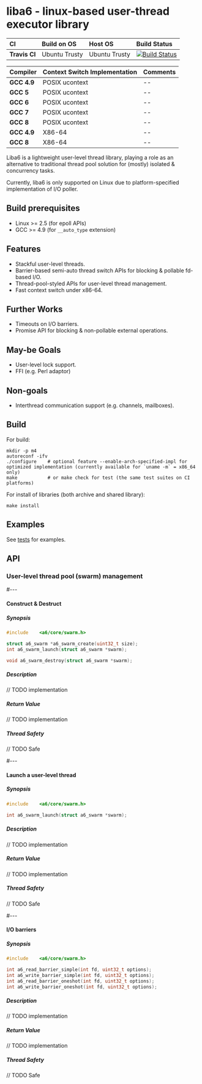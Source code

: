 # liba6 - linux-based user-thread executor library

|CI           |Build on OS  |Host OS      |Build Status     |
|:------------|:------------|:------------|:----------------|
|**Travis CI**|Ubuntu Trusty|Ubuntu Trusty|[![Build Status](https://travis-ci.org/Alpacius/a6.svg?branch=master)](https://travis-ci.org/Alpacius/a6)|

|Compiler     |Context Switch Implementation  |Comments     |
|:------------|:------------------------------|:------------|
|**GCC 4.9**  |POSIX ucontext                 |--           |
|**GCC 5**    |POSIX ucontext                 |--           |
|**GCC 6**    |POSIX ucontext                 |--           |
|**GCC 7**    |POSIX ucontext                 |--           |
|**GCC 8**    |POSIX ucontext                 |--           |
|**GCC 4.9**  |X86-64                         |--           |
|**GCC 8**    |X86-64                         |--           |

Liba6 is a lightweight user-level thread library, playing a role as an alternative to 
traditional thread pool solution for (mostly) isolated & concurrency tasks.

Currently, liba6 is only supported on Linux due to platform-specified implementation of I/O poller.

## Build prerequisites
* Linux >= 2.5 (for epoll APIs)
* GCC >= 4.9 (for `__auto_type` extension)

## Features
* Stackful user-level threads.
* Barrier-based semi-auto thread switch APIs for blocking & pollable fd-based I/O.
* Thread-pool-styled APIs for user-level thread management.
* Fast context switch under x86-64.

## Further Works
* Timeouts on I/O barriers.
* Promise API for blocking & non-pollable external operations.

## May-be Goals
* User-level lock support.
* FFI (e.g. Perl adaptor)

## Non-goals
* Interthread communication support (e.g. channels, mailboxes).

## Build
For build:
```
mkdir -p m4
autoreconf -ifv
./configure    # optional feature --enable-arch-specified-impl for optimized implementation (currently available for `uname -m` = x86_64 only)
make           # or make check for test (the same test suites on CI platforms)
```

For install of libraries (both archive and shared library):
```
make install
```

## Examples
See [tests](https://github.com/Alpacius/a6/tree/master/test) for examples.

## API

### User-level thread pool (swarm) management 

#---

#### Construct & Destruct

##### Synopsis
```C
#include    <a6/core/swarm.h>

struct a6_swarm *a6_swarm_create(uint32_t size);
int a6_swarm_launch(struct a6_swarm *swarm);

void a6_swarm_destroy(struct a6_swarm *swarm);
```

##### Description
// TODO implementation

##### Return Value
// TODO implementation

##### Thread Safety
// TODO Safe

#---

#### Launch a user-level thread

##### Synopsis
```C
#include    <a6/core/swarm.h>

int a6_swarm_launch(struct a6_swarm *swarm);
```

##### Description
// TODO implementation

##### Return Value
// TODO implementation

##### Thread Safety
// TODO Safe

#---

#### I/O barriers

##### Synopsis
```C
#include    <a6/core/swarm.h>

int a6_read_barrier_simple(int fd, uint32_t options);
int a6_write_barrier_simple(int fd, uint32_t options);
int a6_read_barrier_oneshot(int fd, uint32_t options);
int a6_write_barrier_oneshot(int fd, uint32_t options);
```

##### Description
// TODO implementation

##### Return Value
// TODO implementation

##### Thread Safety
// TODO Safe
